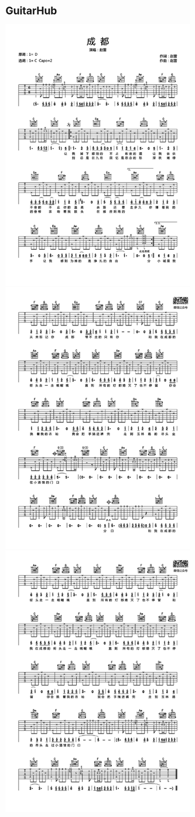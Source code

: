 # GuitarHub

![《成都》吉他谱_赵雷_C调原版编配_0](./《成都》吉他谱_赵雷_C调原版编配_0.jpg)
![《成都》吉他谱_赵雷_C调原版编配_1](./《成都》吉他谱_赵雷_C调原版编配_1.jpg)
![《成都》吉他谱_赵雷_C调原版编配_2](./《成都》吉他谱_赵雷_C调原版编配_2.jpg)
